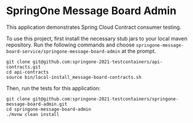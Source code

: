 # SpringOne Message Board Admin

This application demonstrates Spring Cloud Contract consumer testing.

To use this project, first install the necessary stub jars to your local maven repository. Run the following commands and choose `springone-message-board-service/springone-message-board-admin` at the prompt.
```shell
git clone git@github.com:springone-2021-testcontainers/api-contracts.git
cd api-contracts
source bin/local-install_message-board-contracts.sh
```

Then, run the tests for this application:
```shell
git clone git@github.com:springone-2021-testcontainers/springone-message-board-admin.git
cd springone-message-board-admin
./mvnw clean install
```
